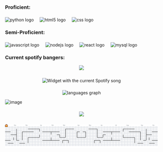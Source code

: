 <h3 align="left">Proficient:</h3>

###

<div align="left">
  <img src="https://cdn.jsdelivr.net/gh/devicons/devicon/icons/python/python-original.svg" height="40" alt="python logo"  />
  <img width="12" />
  <img src="https://cdn.jsdelivr.net/gh/devicons/devicon/icons/html5/html5-original.svg" height="40" alt="html5 logo"  />
  <img width="12" />
  <img src="https://skillicons.dev/icons?i=css" height="40" alt="css logo"  />
</div>

###

<h3 align="left">Semi-Proficient:</h3>

###

<div align="left">
  <img src="https://cdn.jsdelivr.net/gh/devicons/devicon/icons/javascript/javascript-original.svg" height="40" alt="javascript logo"  />
  <img width="12" />
  <img src="https://cdn.simpleicons.org/nodedotjs/339933" height="40" alt="nodejs logo"  />
  <img width="12" />
  <img src="https://cdn.jsdelivr.net/gh/devicons/devicon/icons/react/react-original.svg" height="40" alt="react logo"  />
  <img width="12" />
  <img src="https://skillicons.dev/icons?i=mysql" height="40" alt="mysql logo"  />
</div>

###

<h3 align="left">Current spotify bangers:</h3>

<div align="center">
  <img height="200" src="https://preview.redd.it/one-piece-episode-1071-gifs-v0-tx74okoacfgb1.gif?width=640&crop=smart&auto=webp&s=8600b9cb15d213cf73d7a7534fa402ac5789ec4c"  />
</div>

###

<div align="center">
  <img src="?" alt="Widget with the current Spotify song"  />
</div>

###

<div align="center">
  <img src="https://github-readme-stats.vercel.app/api/top-langs?username=darkk1ngt&locale=en&hide_title=false&layout=compact&card_width=320&langs_count=5&theme=dracula&hide_border=false&order=2" height="150" alt="languages graph"  />
</div>

![image](https://preview.redd.it/one-piece-episode-1071-gifs-v0-tx74okoacfgb1.gif?width=640&crop=smart&auto=webp&s=8600b9cb15d213cf73d7a7534fa402ac5789ec4c)
###

<div align="center">
  <img height="200" src="https://preview.redd.it/one-piece-episode-1071-gifs-v0-tx74okoacfgb1.gif?width=640&crop=smart&auto=webp&s=8600b9cb15d213cf73d7a7534fa402ac5789ec4c"  />
</div>

###

<picture>
  <source media="(prefers-color-scheme: dark)" srcset="https://raw.githubusercontent.com/darkk1ngt/darkk1ngt/output/pacman-contribution-graph-dark.svg">
  <source media="(prefers-color-scheme: light)" srcset="https://raw.githubusercontent.com/darkk1ngt/darkk1ngt/output/pacman-contribution-graph.svg">
  <img alt="pacman contribution graph" src="https://raw.githubusercontent.com/darkk1ngt/darkk1ngt/output/pacman-contribution-graph.svg">
</picture>

###

